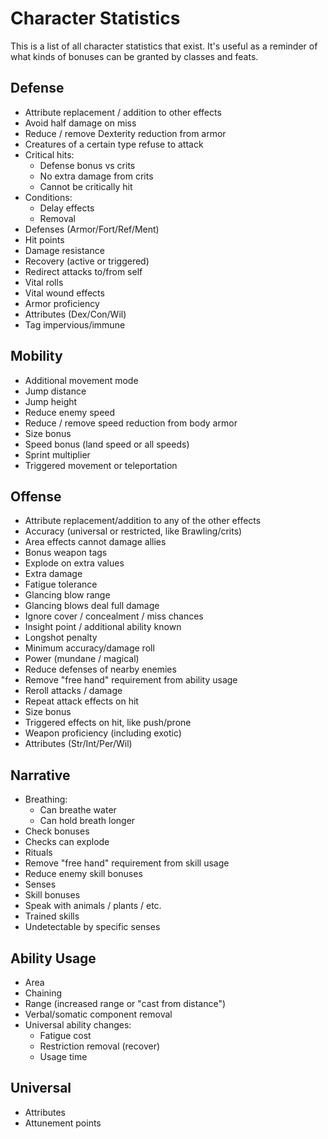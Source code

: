 # Character Statistics

This is a list of all character statistics that exist.
It's useful as a reminder of what kinds of bonuses can be granted by classes and feats.

## Defense
* Attribute replacement / addition to other effects
* Avoid half damage on miss
* Reduce / remove Dexterity reduction from armor
* Creatures of a certain type refuse to attack
* Critical hits:
  * Defense bonus vs crits
  * No extra damage from crits
  * Cannot be critically hit
* Conditions:
  * Delay effects
  * Removal
* Defenses (Armor/Fort/Ref/Ment)
* Hit points
* Damage resistance
* Recovery (active or triggered)
* Redirect attacks to/from self
* Vital rolls
* Vital wound effects
* Armor proficiency
* Attributes (Dex/Con/Wil)
* Tag impervious/immune

## Mobility
* Additional movement mode
* Jump distance
* Jump height
* Reduce enemy speed
* Reduce / remove speed reduction from body armor
* Size bonus
* Speed bonus (land speed or all speeds)
* Sprint multiplier
* Triggered movement or teleportation

## Offense
* Attribute replacement/addition to any of the other effects
* Accuracy (universal or restricted, like Brawling/crits)
* Area effects cannot damage allies
* Bonus weapon tags
* Explode on extra values
* Extra damage
* Fatigue tolerance
* Glancing blow range
* Glancing blows deal full damage
* Ignore cover / concealment / miss chances
* Insight point / additional ability known
* Longshot penalty
* Minimum accuracy/damage roll
* Power (mundane / magical)
* Reduce defenses of nearby enemies
* Remove "free hand" requirement from ability usage
* Reroll attacks / damage
* Repeat attack effects on hit
* Size bonus
* Triggered effects on hit, like push/prone
* Weapon proficiency (including exotic)
* Attributes (Str/Int/Per/Wil)

## Narrative
* Breathing:
  * Can breathe water
  * Can hold breath longer
* Check bonuses
* Checks can explode
* Rituals
* Remove "free hand" requirement from skill usage
* Reduce enemy skill bonuses
* Senses
* Skill bonuses
* Speak with animals / plants / etc.
* Trained skills
* Undetectable by specific senses

## Ability Usage
* Area
* Chaining
* Range (increased range or "cast from distance")
* Verbal/somatic component removal
* Universal ability changes:
  * Fatigue cost
  * Restriction removal (recover)
  * Usage time

## Universal
* Attributes
* Attunement points
